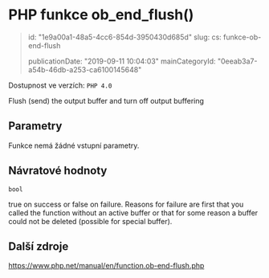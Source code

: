 PHP funkce ob_end_flush()
=========================

> id: "1e9a00a1-48a5-4cc6-854d-3950430d685d"
> slug:
> 	cs: funkce-ob-end-flush
>
> publicationDate: "2019-09-11 10:04:03"
> mainCategoryId: "0eeab3a7-a54b-46db-a253-ca6100145648"

Dostupnost ve verzích: `PHP 4.0`

Flush (send) the output buffer and turn off output buffering


Parametry
--------------

Funkce nemá žádné vstupní parametry.

Návratové hodnoty
----------------

`bool`

true on success or false on failure. Reasons for failure are first that you called the
function without an active buffer or that for some reason a buffer could
not be deleted (possible for special buffer).

Další zdroje
------------

https://www.php.net/manual/en/function.ob-end-flush.php
